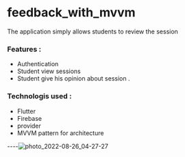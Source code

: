 # feedback_with_mvvm
The application simply allows students to review the session

### Features : 
- Authentication
- Student view sessions
- Student give his opinion about session .

### Technologis used : 
- Flutter
- Firebase
- provider
- MVVM pattern for architecture 

----![photo_2022-08-26_04-27-27](https://github.com/BlackedHorse/feedback_with_flutter_and_firebase/assets/103793555/e0d74f28-7510-4b22-9e0a-e8f22413460d)
